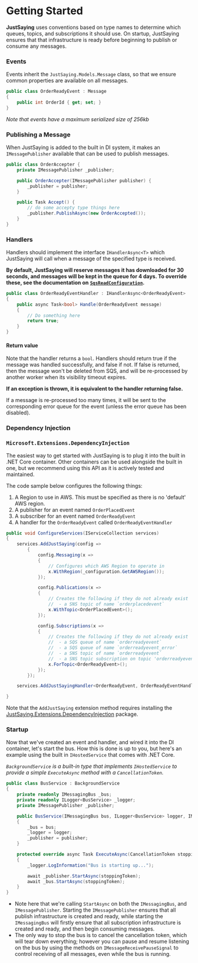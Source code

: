 # Getting Started

**JustSaying** uses conventions based on type names to determine which queues, topics, and subscriptions it should use. On startup, JustSaying ensures that that infrastructure is ready before beginning to publish or consume any messages.

### Events

Events inherit the `JustSaying.Models.Message` class, so that we ensure common properties are available on all messages.

```csharp
public class OrderReadyEvent : Message
{
    public int OrderId { get; set; }
}
```

_Note that events have a maximum serialized size of 256kb_

### Publishing a Message

When JustSaying is added to the built in DI system, it makes an `IMessagePublisher` available that can be used to publish messages.

```csharp
public class OrderAccepter {
    private IMessagePublisher _publisher;

    public OrderAccepter(IMessagePublisher publisher) {
        _publisher = publisher;
    }

    public Task Accept() {
        // do some accepty type things here
        _publisher.PublishAsync(new OrderAccepted());
    }
}
```

### Handlers

Handlers should implement the interface `IHandlerAsync<T>` which JustSaying will call when a message of the specified type is received.

**By default, JustSaying will reserve messages it has downloaded for 30 seconds, and messages will be kept in the queue for 4 days. To override these, see the documentation on** [**`SqsReadConfiguration`**](subscriptions/configuration/sqsreadconfiguration.md)**.**

```csharp
public class OrderReadyEventHandler : IHandlerAsync<OrderReadyEvent>
{
    public async Task<bool> Handle(OrderReadyEvent message)
    {
        // Do something here
        return true;
    }
}
```

#### Return value

Note that the handler returns a `bool`. Handlers should return true if the message was handled successfully, and false if not. If false is returned, then the message won't be deleted from SQS, and will be re-processed by another worker when its visibility timeout expires.

**If an exception is thrown, it is equivalent to the handler returning false.**

If a message is re-processed too many times, it will be sent to the corresponding error queue for the event \(unless the error queue has been disabled\).

### Dependency Injection

### `Microsoft.Extensions.DependencyInjection`

The easiest way to get started with JustSaying is to plug it into the built in .NET Core container. Other containers can be used alongside the built in one, but we recommend using this API as it is actively tested and maintained.

The code sample below configures the following things:

1. A Region to use in AWS. This must be specified as there is no 'default' AWS region.
2. A publisher for an event named `OrderPlacedEvent`
3. A subscriber for an event named `OrderReadyEvent`
4. A handler for the `OrderReadyEvent` called `OrderReadyEventHandler`

```csharp
public void ConfigureServices(IServiceCollection services)
{
    services.AddJustSaying(config =>
        {
            config.Messaging(x =>
            {
                // Configures which AWS Region to operate in
                x.WithRegion(_configuration.GetAWSRegion());
            });

            config.Publications(x =>
            {
                // Creates the following if they do not already exist
                //  - a SNS topic of name `orderplacedevent`
                x.WithTopic<OrderPlacedEvent>();
            });

            config.Subscriptions(x =>
            {
                // Creates the following if they do not already exist
                //  - a SQS queue of name `orderreadyevent`
                //  - a SQS queue of name `orderreadyevent_error`
                //  - a SNS topic of name `orderreadyevent`
                //  - a SNS topic subscription on topic 'orderreadyevent' and queue 'orderreadyevent'
                x.ForTopic<OrderReadyEvent>();
            });
        });

    services.AddJustSayingHandler<OrderReadyEvent, OrderReadyEventHandler>();

}
```

Note that the `AddJustSaying` extension method requires installing the [JustSaying.Extensions.DependencyInjection](https://www.nuget.org/packages/JustSaying.Extensions.DependencyInjection.Microsoft) package.

### Startup

Now that we've created an event and handler, and wired it into the DI container, let's start the bus. How this is done is up to you, but here's an example using the built in `IHostedService` that comes with .NET Core.

_`BackgroundService` is a built-in type that implements `IHostedService` to provide a simple `ExecuteAsync` method with a `CancellationToken`._

```csharp
public class BusService : BackgroundService
{
    private readonly IMessagingBus _bus;
    private readonly ILogger<BusService> _logger;
    private IMessagePublisher _publisher;

    public BusService(IMessagingBus bus, ILogger<BusService> logger, IMessagePublisher publisher)
    {
        _bus = bus;
        _logger = logger;
        _publisher = publisher;
    }

    protected override async Task ExecuteAsync(CancellationToken stoppingToken)
    {
        _logger.LogInformation("Bus is starting up...");

        await _publisher.StartAsync(stoppingToken);
        await _bus.StartAsync(stoppingToken);
    }
}
```

* Note here that we're calling `StartAsync` on both the `IMessagingBus`, and `IMessagePublisher`. Starting the `IMessagePublisher` ensures that all publish infrastructure is created and ready, while starting the `IMessagingBus` will firstly ensure that all subscription infrastructure is created and ready, and then begin consuming messages.
* The only way to stop the bus is to cancel the cancellation token, which will tear down everything; however you can pause and resume listening on the bus by
using the methods on `IMessageReceivePauseSignal` to control receiving of all messages, even while the bus is running.

